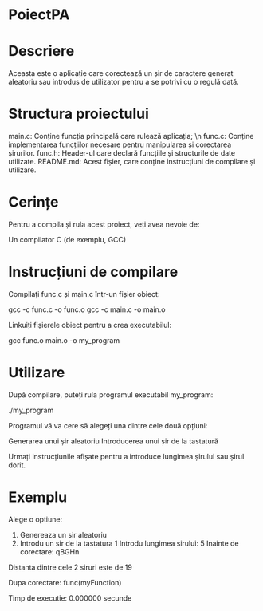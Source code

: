 # PoiectPA

# Descriere
Aceasta este o aplicație care corectează un șir de caractere generat aleatoriu sau introdus de utilizator pentru a se potrivi cu o regulă dată.

# Structura proiectului
main.c: Conține funcția principală care rulează aplicația; \n
func.c: Conține implementarea funcțiilor necesare pentru manipularea și corectarea șirurilor.
func.h: Header-ul care declară funcțiile și structurile de date utilizate.
README.md: Acest fișier, care conține instrucțiuni de compilare și utilizare.

# Cerințe
Pentru a compila și rula acest proiect, veți avea nevoie de:

Un compilator C (de exemplu, GCC)

# Instrucțiuni de compilare
Compilați func.c și main.c într-un fișier obiect:

gcc -c func.c -o func.o gcc -c main.c -o main.o

Linkuiți fișierele obiect pentru a crea executabilul:

gcc func.o main.o -o my_program

# Utilizare
După compilare, puteți rula programul executabil my_program:

./my_program

Programul vă va cere să alegeți una dintre cele două opțiuni:

Generarea unui șir aleatoriu Introducerea unui șir de la tastatură

Urmați instrucțiunile afișate pentru a introduce lungimea șirului sau șirul dorit.

# Exemplu
Alege o optiune:
1. Genereaza un sir aleatoriu
2. Introdu un sir de la tastatura
1
Introdu lungimea sirului:
5
Inainte de corectare:
qBGHn

Distanta dintre cele 2 siruri este de 19

Dupa corectare:
func(myFunction)

Timp de executie: 0.000000 secunde
